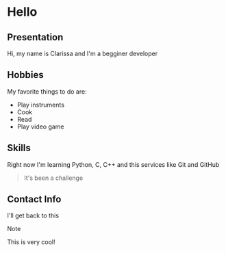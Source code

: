 # Hello

## Presentation
Hi, my name is Clarissa and I'm a begginer developer

## Hobbies
My favorite things to do are:
- Play instruments
- Cook
- Read
- Play video game

## Skills
Right now I'm learning Python, C, C++ and this services like Git and GitHub

> It's been a challenge

## Contact Info
I'll get back to this

> [!NOTE]
> This is very cool!

